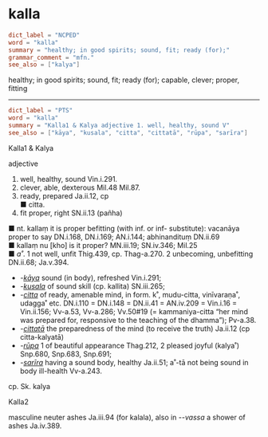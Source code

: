 # kalla

``` toml
dict_label = "NCPED"
word = "kalla"
summary = "healthy; in good spirits; sound, fit; ready (for);"
grammar_comment = "mfn."
see_also = ["kalya"]
```

healthy; in good spirits; sound, fit; ready (for); capable, clever; proper, fitting

--------------------

``` toml
dict_label = "PTS"
word = "kalla"
summary = "Kalla1 & Kalya adjective 1. well, healthy, sound V"
see_also = ["kāya", "kusala", "citta", "cittatā", "rūpa", "sarīra"]
```

Kalla1 & Kalya

adjective

1. well, healthy, sound Vin.i.291.
2. clever, able, dexterous Mil.48 Mil.87.
3. ready, prepared Ja.ii.12, cp  
   ■ citta.
4. fit proper, right SN.ii.13 (pañha)

■ nt. kallaṃ it is proper befitting (with inf. or inf\- substitute): vacanāya proper to say DN.i.168, DN.i.169; AN.i.144; abhinandituṃ DN.ii.69  
■ kallaṃ nu [kho] is it proper? MN.iii.19; SN.iv.346; Mil.25  
■ *a˚*. 1 not well, unfit Thig.439, cp. Thag\-a.270. 2 unbecoming, unbefitting DN.ii.68; Ja.v.394.

* *\-[kāya](kāya.md)* sound (in body), refreshed Vin.i.291;
* *\-[kusala](kusala.md)* of sound skill (cp. kallita) SN.iii.265;
* *\-[citta](citta.md)* of ready, amenable mind, in form. k˚, mudu\-citta, vinīvaraṇa˚, udagga˚ etc. DN.i.110 = DN.i.148 = DN.ii.41 = AN.iv.209 = Vin.i.16 = Vin.ii.156; Vv\-a.53, Vv\-a.286; Vv.50#19 (= kammaniya\-citta “her mind was prepared for, responsive to the teaching of the dhamma”); Pv\-a.38.
* *\-[cittatā](cittatā.md)* the preparedness of the mind (to receive the truth) Ja.ii.12 (cp citta\-kalyatā)
* *\-[rūpa](rūpa.md)* 1 of beautiful appearance Thag.212, 2 pleased joyful (kalya˚) Snp.680, Snp.683, Snp.691;
* *\-[sarīra](sarīra.md)* having a sound body, healthy Ja.ii.51; a˚\-tā not being sound in body ill\-health Vv\-a.243.

cp. Sk. kalya

Kalla2

masculine neuter ashes Ja.iii.94 (for kalala), also in *\-\-vassa* a shower of ashes Ja.iv.389.

